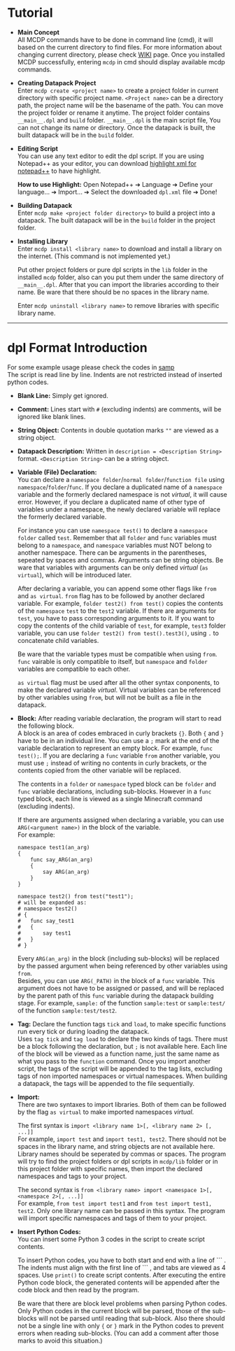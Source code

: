 # Tutorial

-	**Main Concept** <br>
	All MCDP commands have to be done in command line (cmd), it will based on the current directory to find files. For more information about changing current directory, please check [WIKI](https://en.wikipedia.org/wiki/Cd_(command)) page. Once you installed MCDP successfully, entering `mcdp` in cmd should display available mcdp commands.

-	**Creating Datapack Project** <br>
	Enter `mcdp create <project name>` to create a project folder in current directory with specific project name. `<Project name>` can be a directory path, the project name will be the basename of the path. You can move the project folder or rename it anytime.
	The project folder contains `__main__.dpl` and `build` folder. `__main__.dpl` is the main script file, You can not change its name or directory. Once the datapack is built, the built datapack will be in the `build` folder.

-	**Editing Script** <br>
	You can use any text editor to edit the dpl script. If you are using Notepad++ as your editor, you can download [highlight xml for notepad++](https://www.mediafire.com/file/93hgdfqin7kseq3/dpl.xml/file) to have highlight.

	**How to use Highlight:** Open Notepad++ ➔ Language ➔ Define your language... ➔ Import... ➔ Select the downloaded `dpl.xml` file ➔ Done!

-	**Building Datapack** <br>
	Enter `mcdp make <project folder directory>` to build a project into a datapack. The built datapack will be in the `build` folder in the project folder.

-	**Installing Library** <br>
	Enter `mcdp install <library name>` to download and install a library on the internet. (This command is not implemented yet.)

	Put other project folders or pure dpl scripts in the `lib` folder in the installed `mcdp` folder, also can you put them under the same directory of `__main__.dpl`. After that you can import the libraries according to their name.  Be ware that there should be no spaces in the library name.

	Enter `mcdp uninstall <library name>` to remove libraries with specific library name.

---

# dpl Format Introduction
For some example usage please check the codes in [samp](https://github.com/MaugouMio/MCDP/tree/master/samp)<br>
The script is read line by line. Indents are not restricted instead of inserted python codes.<br>
-	**Blank Line:** Simply get ignored.
-	**Comment:** Lines start with `#` (excluding indents) are comments, will be ignored like blank lines.
-	**String Object:** Contents in double quotation marks `""` are viewed as a string object.
-	**Datapack Description:** Written in `description = <Description String>` format. `<Description String>` can be a string object.
-	**Variable (File) Declaration:** <br>
	You can declare a `namespace folder`/`normal folder`/`function file` using `namespace`/`folder`/`func`. If you declare a duplicated name of a `namespace` variable and the formerly declared namespace is not *virtual*, it will cause error. However, if you declare a duplicated name of other type of variables under a namespace, the newly declared variable will replace the formerly declared variable.

	For instance you can use `namespace test()` to declare a `namespace folder` called `test`. Remember that all `folder` and `func` variables must belong to a `namespace`, and `namespace` variables must NOT belong to another namespace. There can be arguments in the parentheses, sepeated by spaces and commas. Arguments can be string objects. Be ware that variables with arguments can be only defined *virtual* (`as virtual`), which will be introduced later.

	After declaring a variable, you can append some other flags like `from` and `as virtual`.
	`from` flag has to be followed by another declared variable. For example, `folder test2() from test()` copies the contents of the `namespace` `test` to the `test2` variable. If there are arguments for `test`, you have to pass corresponding arguments to it. If you want to copy the contents of the child variable of `test`, for example, `test3` folder variable, you can use `folder test2() from test().test3()`, using `.` to concatenate child variables.

	Be ware that the variable types must be compatible when using `from`. `func` vairable is only compatible to itself, but `namespace` and `folder` variables are compatible to each other.

	`as virtual` flag must be used after all the other syntax conponents, to make the declared variable *virtual*. Virtual variables can be referenced by other variables using `from`, but will not be built as a file in the datapack.

-	**Block:** After reading variable declaration, the program will start to read the following block.<br>
	A block is an area of codes embraced in curly brackets `{}`. Both `{` and `}` have to be in an individual line. You can use a `;` mark at the end of the variable declaration to represent an empty block. For example, `func test();`. If you are declaring a `func` variable `from` another variable, you must use `;` instead of writing no contents in curly brackets, or the contents copied from the other variable will be replaced. 

	The contents in a `folder` or `namespace` typed block can be `folder` and `func` variable declarations, including sub-blocks. However in a `func` typed block, each line is viewed as a single Minecraft command (excluding indents).

	If there are arguments assigned when declaring a variable, you can use `ARG(<argument name>)` in the block of the variable.<br>
	For example:
	```
	namespace test1(an_arg)
	{
		func say_ARG(an_arg)
		{
			say ARG(an_arg)
		}
	}
	
	namespace test2() from test("test1");
	# will be expanded as:
	# namespace test2()
	# {
	# 	func say_test1
	# 	{
	# 		say test1
	# 	}
	# }
	```
	Every `ARG(an_arg)` in the block (including sub-blocks) will be replaced by the passed argument when being referenced by other variables using `from`.<br>
	Besides, you can use `ARG(_PATH)` in the block of a `func` variable. This argument does not have to be assigned or passed, and will be replaced by the parent path of this `func` variable during the datapack building stage. For example, `sample:` of the function `sample:test` or `sample:test/` of the function `sample:test/test2`.

-	**Tag:** Declare the function tags `tick` and `load`, to make specific functions run every tick or during loading the datapack.<br>
	Uses `tag tick` and `tag load` to declare the two kinds of tags. There must be a block following the declaration, but `;` is not available here. Each line of the block will be viewed as a function name, just the same name as what you pass to the `function` command. Once you import another script, the tags of the script will be appended to the tag lists, excluding tags of non imported namespaces or virtual namespaces. When building a datapack, the tags will be appended to the file sequentially.

-	**Import:** <br>
	There are two syntaxes to import libraries. Both of them can be followed by the flag `as virtual` to make imported namespaces *virtual*.

	The first syntax is `import <library name 1>[, <library name 2> [, ...]]`<br>
	For example, `import test` and `import test1, test2`. There should not be spaces in the library name, and string objects are not available here. Library names should be seperated by commas or spaces. The program will try to find the project folders or dpl scripts in `mcdp/lib` folder or in this project folder with specific names, then import the declared namespaces and tags to your project.

	The second syntax is `from <library name> import <namespace 1>[, <namespace 2>[, ...]]`<br>
	For example, `from test import test1` and `from test import test1, test2`. Only one library name can be passed in this syntax. The program will import specific namespaces and tags of them to your project.

-	**Insert Python Codes:** <br>
	You can insert some Python 3 codes in the script to create script contents.

	To insert Python codes, you have to both start and end with a line of \`\`\` . The indents must align with the first line of \`\`\` , and tabs are viewed as 4 spaces. Use `print()` to create script contents. After executing the entire Python code block, the generated contents will be appended after the code block and then read by the program.

	Be ware that there are block level problems when parsing Python codes. Only Python codes in the current block will be parsed, those of the sub-blocks will not be parsed until reading that sub-block. Also there should not be a single line with only `{` or `}` mark in the Python codes to prevent errors when reading sub-blocks. (You can add a comment after those marks to avoid this situation.)
